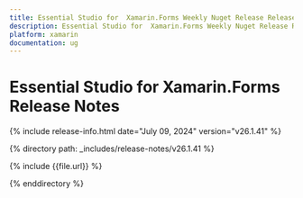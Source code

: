 ```yaml
---
title: Essential Studio for  Xamarin.Forms Weekly Nuget Release Release Notes  
description: Essential Studio for  Xamarin.Forms Weekly Nuget Release Release Notes  
platform: xamarin
documentation: ug
---
```


# Essential Studio for  Xamarin.Forms  Release Notes  

{% include release-info.html date="July 09, 2024"  version="v26.1.41" %} 

{% directory path: _includes/release-notes/v26.1.41 %}

{% include {{file.url}} %}

{% enddirectory %}